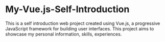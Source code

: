 # My-Vue.js-Self-Introduction
This is a self introduction web project created using Vue.js, a progressive JavaScript framework for building user interfaces. This project aims to showcase my personal information, skills, experiences.
